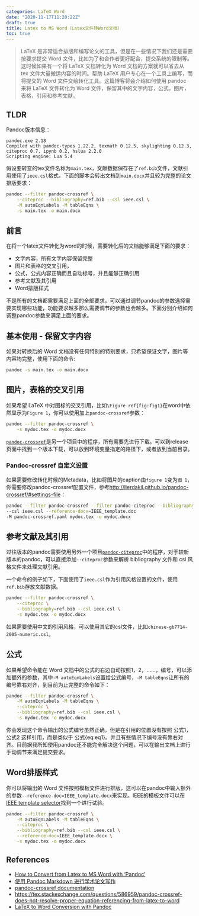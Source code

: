 ```yaml
---
categories: LaTeX Word
date: "2020-11-17T11:20:22Z"
draft: true
title: Latex to MS Word（Latex文件转Word文档）
toc: true
---
```


> LaTeX 是非常适合排版和编写论文的工具，但是在一些情况下我们还是需要按要求提交 Word 文件，比如为了和合作者更好配合，提交系统的限制等。这时候如果有一个将 LaTeX 文档转化为 Word 文档的方案就可以省去从 tex 文件大量搬运内容的时间。帮助 LaTeX 用户专心在一个工具上编写，而将提交的 Word 文件交给转化工具。这篇博客将会介绍如何使用 pandoc 来将 LaTeX 文件转化为 Word 文件，保留其中的文字内容，公式，图片，表格，引用和参考文献。

## TLDR

Pandoc版本信息：

```
pandoc.exe 2.18
Compiled with pandoc-types 1.22.2, texmath 0.12.5, skylighting 0.12.3,
citeproc 0.7, ipynb 0.2, hslua 2.2.0
Scripting engine: Lua 5.4
```

假设要转变的tex文件名称为`main.tex`，文献数据保存在了`ref.bib`文件，文献引用使用了`ieee.csl`格式，下面的脚本会转出文档到`main.docx`并且较为完整的论文排版要求：

```bash
pandoc --filter pandoc-crossref \
    --citeproc --bibliography=ref.bib --csl ieee.csl \
    -M autoEqnLabels -M tableEqns \
    -s main.tex -o main.docx
```

## 前言

在将一个latex文件转化为word的时候，需要转化后的文档能够满足下面的要求：

* 文字内容，所有文字内容保留完整
* 图片和表格的交叉引用，
* 公式，公式内容正确而且自动标号，并且能够正确引用
* 参考文献及其引用
* Word排版样式

不是所有的文档都需要满足上面的全部要求，可以通过调节pandoc的参数选择需要实现哪些功能，功能要求越多那么需要调节的参数也会越多。下面分别介绍如何调整pandoc参数来满足上面的要求。

## 基本使用 - 保留文字内容

如果对转换后的 Word 文档没有任何特别的特别要求，只希望保证文字，图片等内容均完整，使用下面的命令:

```bash
pandoc -s main.tex -o main.docx
```

## 图片，表格的交叉引用

如果希望 LaTeX 中对图标的交叉引用，比如`\Figure ref{fig:fig1}`在word中依然显示为`Figure 1`，你可以使用加上`pandoc-crossref`参数：

```bash
pandoc --filter pandoc-crossref \
    -s mydoc.tex -o mydoc.docx
```

[`pandoc-crossref`](https://github.com/lierdakil/pandoc-crossref)是另一个项目中的程序，所有需要先进行下载。可以到release页面中找到一个版本下载，可以放到环境变量指定的路径下，或者放到当前目录。

### Pandoc-crossref 自定义设置

如果需要修改转化时候的Metadata，比如将图片的caption由``figure 1``变为``图 1``，你需要修改pandoc-crossref配置文件，参考<http://lierdakil.github.io/pandoc-crossref/#settings-file>：

```bash
pandoc --filter pandoc-crossref --filter pandoc-citeproc --bibliography=ref.bib 
--csl ieee.csl --reference-docx=IEEE_template.doc 
-M pandoc-crossref.yaml mydoc.tex -o mydoc.docx
```

## 参考文献及其引用

过往版本的pandoc需要使用另外一个项目[`pandoc-citeproc`](https://github.com/jgm/pandoc-citeproc)中的程序，对于较新版本的pandoc，可以直接添加`--citeproc`参数来解析 bibliography 文件和 csl 风格文件来处理文献引用。

一个命令的例子如下，下面使用了`ieee.csl`作为引用风格设置的文件，使用`ref.bib`存放文献数据。

```bash
pandoc --filter pandoc-crossref \
    --citeproc \
    --bibliography=ref.bib --csl ieee.csl \
    -s mydoc.tex -o mydoc.docx
```

如果需要使用中文的引用风格，可以使用其它的csl文件，比如`chinese-gb7714-2005-numeric.csl`。

## 公式

如果希望命令能在 Word 文档中的公式的右边自动按照1，2，……，编号，可以添加额外的参数，其中`-M autoEqnLabels`设置给公式编号，`-M tableEqns`让所有的编号靠右对齐，到目前为止完整的命令如下：

```bash
pandoc --filter pandoc-crossref \
    -M autoEqnLabels -M tableEqns \
    --citeproc \
    --bibliography=ref.bib --csl ieee.csl \
    -s mydoc.tex -o mydoc.docx
```

你会发现这个命令输出的公式编号虽然正确，但是在引用的位置没有按照 公式1，公式2 这样引用，而是类似于 公式{eq:eq1}。并且有些情况下编号没有靠右对齐。目前据我所知使用pandoc还不能完全解决这个问题，可以在输出文档上进行手动调节来满足提交要求。

## Word排版样式

你可以将输出的 Word 文件按照模板文件进行排版，这可以在pandoc中输入额外的参数`--reference-doc=IEEE_template.docx`来实现。IEEE的模板文件可以在[IEEE template selector](https://template-selector.ieee.org/)找到一个进行试验。

```bash
pandoc --filter pandoc-crossref \
    -M autoEqnLabels -M tableEqns \
    --citeproc \
    --bibliography=ref.bib --csl ieee.csl \
    --reference-doc=IEEE_template.docx \
    -s mydoc.tex -o mydoc.docx
```

## References

* [How to Convert from Latex to MS Word with ‘Pandoc’](https://medium.com/@zhelinchen91/how-to-convert-from-latex-to-ms-word-with-pandoc-f2045a762293)
* [使用 Pandoc Markdown 进行学术论文写作](http://www.zale.site/articles/2016/05/Academia-Writing-Using-Markdown-and-Pandoc.html)
* [pandoc-crossref documentation](http://lierdakil.github.io/pandoc-crossref/)
* <https://tex.stackexchange.com/questions/586959/pandoc-crossref-does-not-resolve-proper-equation-referencing-from-latex-to-word>
* [LaTeX to Word Conversion with Pandoc](https://ja01.chem.buffalo.edu/tutorials/latex-pandoc-word.html#:~:text=Conversion%20of%20pandoc-template.tex%20to%20Word%20file%20converted.docx%20is,-f%20latex%20-t%20docx%20-o%20converted.docx%20--bibliography%3Dthecitations.bib%20--csl%3Djournal-of-the-american-chemical-society.csl)